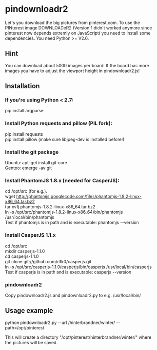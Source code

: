 # pindownloadr2

Let's you download the big pictures from pinterest.com. To use the PINterest image DOWNLOADeR2 (Version 1 didn't worked anymore since pinterest now depends extremly on JavaScript) you need to install some dependencies. You need Python >= V2.6.

## Hint
You can download about 5000 images per board. If the board has more images you have to adjust the viewport height in pindownloadr2.js!

## Installation

### If you're using Python < 2.7:
pip install argparse

### Install Python requests and pillow (PIL fork):
pip install requests  
pip install pillow (make sure libjpeg-dev is installed before!)

### Install the git package 
Ubuntu: apt-get install git-core  
Gentoo: emerge -av git

### Install PhantomJS 1.8.x (needed for CasperJS):
cd /opt/src (for e.g.).  
wget http://phantomjs.googlecode.com/files/phantomjs-1.8.2-linux-x86_64.tar.bz2  
tar xvfj phantomjs-1.8.2-linux-x86_64.tar.bz2  
ln -s /opt/src/phantomjs-1.8.2-linux-x86_64/bin/phantomjs /usr/local/bin/phantomjs  
Test if phantomjs is in path and is executable: phantomjs --version

### Install CasperJS 1.1.x
cd /opt/src  
mkdir casperjs-1.1.0  
cd casperjs-1.1.0  
git clone git://github.com/n1k0/casperjs.git  
ln -s /opt/src/casperjs-1.1.0/casperjs/bin/casperjs /usr/local/bin/casperjs  
Test if casperjs is in path and is executable: casperjs --version

### pindownloadr2
Copy pindownloadr2.js and pindownloadr2.py to e.g. /usr/local/bin/

## Usage example
python pindownloadr2.py --url /hinterbrandner/winter/ --path=/opt/pinterest

This will create a directory "/opt/pinterest/hinterbrandner/winter/" where the pictures will be saved.
